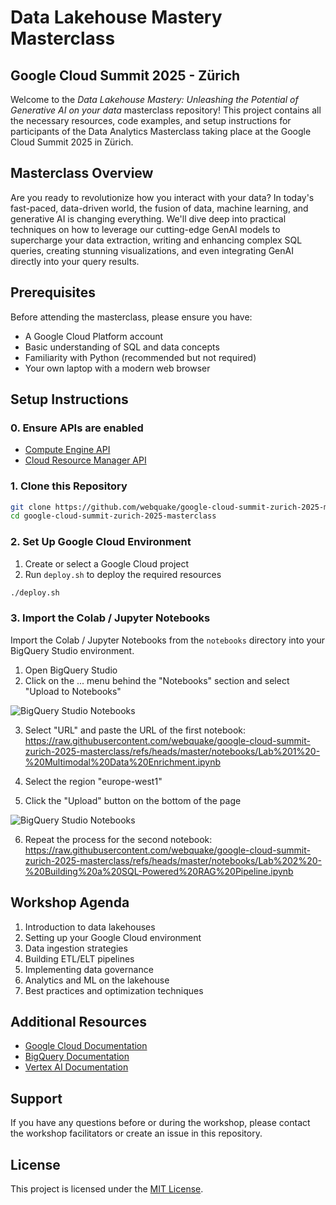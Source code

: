 # Data Lakehouse Mastery Masterclass

## Google Cloud Summit  2025 - Zürich

Welcome to the *Data Lakehouse Mastery: Unleashing the Potential of Generative AI on your data* masterclass repository! This project contains all the necessary resources, code examples, and setup instructions for participants of the Data Analytics Masterclass taking place at the Google Cloud Summit 2025 in Zürich.

## Masterclass Overview

Are you ready to revolutionize how you interact with your data? In today's fast-paced, data-driven world, the fusion of data, machine learning, and generative AI is changing everything. We'll dive deep into practical techniques on how to leverage our cutting-edge GenAI models to supercharge your data extraction, writing and enhancing complex SQL queries, creating stunning visualizations, and even integrating GenAI directly into your query results.

## Prerequisites

Before attending the masterclass, please ensure you have:

- A Google Cloud Platform account
- Basic understanding of SQL and data concepts
- Familiarity with Python (recommended but not required)
- Your own laptop with a modern web browser

## Setup Instructions

### 0. Ensure APIs are enabled

- [Compute Engine API](https://console.cloud.google.com/marketplace/product/google/compute.googleapis.com)
- [Cloud Resource Manager API](https://console.cloud.google.com/marketplace/product/google/cloudresourcemanager.googleapis.com)

### 1. Clone this Repository

```bash
git clone https://github.com/webquake/google-cloud-summit-zurich-2025-masterclass.git
cd google-cloud-summit-zurich-2025-masterclass
```

### 2. Set Up Google Cloud Environment

1. Create or select a Google Cloud project
2. Run `deploy.sh` to deploy the required resources

```bash
./deploy.sh
```

### 3. Import the Colab / Jupyter Notebooks

Import the Colab / Jupyter Notebooks from the `notebooks` directory into your BigQuery Studio environment.

1. Open BigQuery Studio
2. Click on the ... menu behind the "Notebooks" section and select "Upload to Notebooks"

![BigQuery Studio Notebooks](docs/screenshot_masterclass_1.png)

3. Select "URL" and paste the URL of the first notebook: 
https://raw.githubusercontent.com/webquake/google-cloud-summit-zurich-2025-masterclass/refs/heads/master/notebooks/Lab%201%20-%20Multimodal%20Data%20Enrichment.ipynb

4. Select the region "europe-west1"

5. Click the "Upload" button on the bottom of the page

![BigQuery Studio Notebooks](docs/screenshot_masterclass_2.png)

6. Repeat the process for the second notebook:
https://raw.githubusercontent.com/webquake/google-cloud-summit-zurich-2025-masterclass/refs/heads/master/notebooks/Lab%202%20-%20Building%20a%20SQL-Powered%20RAG%20Pipeline.ipynb

## Workshop Agenda

1. Introduction to data lakehouses
2. Setting up your Google Cloud environment
3. Data ingestion strategies
4. Building ETL/ELT pipelines
5. Implementing data governance
6. Analytics and ML on the lakehouse
7. Best practices and optimization techniques

## Additional Resources

- [Google Cloud Documentation](https://cloud.google.com/docs)
- [BigQuery Documentation](https://cloud.google.com/bigquery/docs)
- [Vertex AI Documentation](https://cloud.google.com/vertex-ai/docs)

## Support

If you have any questions before or during the workshop, please contact the workshop facilitators or create an issue in this repository.

## License

This project is licensed under the [MIT License](LICENSE).
